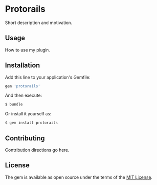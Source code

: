# Protorails

Short description and motivation.

## Usage

How to use my plugin.

## Installation

Add this line to your application's Gemfile:

```ruby
gem 'protorails'
```

And then execute:

```bash
$ bundle
```

Or install it yourself as:

```bash
$ gem install protorails
```

## Contributing

Contribution directions go here.

## License

The gem is available as open source under the terms of the [MIT License](https://opensource.org/licenses/MIT).
